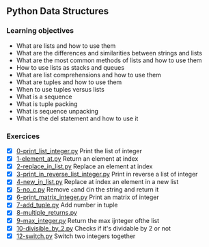 ## Python Data Structures
### Learning objectives
- What are lists and how to use them
- What are the differences and similarities between strings and lists
- What are the most common methods of lists and how to use them
- How to use lists as stacks and queues
- What are list comprehensions and how to use them
- What are tuples and how to use them
- When to use tuples versus lists
- What is a sequence
- What is tuple packing
- What is sequence unpacking
- What is the del statement and how to use it

### Exercices
- [x] [0-print_list_integer.py](https://github.com/vlldnt/holbertonschool-higher_level_programming/blob/main/python-data_structures/0-print_list_integer.py) Print the list of integer
- [x] [1-element_at.py](https://github.com/vlldnt/holbertonschool-higher_level_programming/blob/main/python-data_structures/1-element_at.py) Return an element at index
- [x] [2-replace_in_list.py](https://github.com/vlldnt/holbertonschool-higher_level_programming/blob/main/python-data_structures/2-replace_in_list.py) Replace an element at index
- [x] [3-print_in_reverse_list_integer.py](https://github.com/vlldnt/holbertonschool-higher_level_programming/blob/main/python-data_structures/3-print_in_reverse_list_integer.py) Print in reverse a list of integer
- [x] [4-new_in_list.py](https://github.com/vlldnt/holbertonschool-higher_level_programming/blob/main/python-data_structures/4-new_in_list.py) Replace at index an element in a new list
- [x] [5-no_c.py](https://github.com/vlldnt/holbertonschool-higher_level_programming/blob/main/python-data_structures/5-no_c.py) Remove `c`and `C`in the string and return it
- [x] [6-print_matrix_integer.py](https://github.com/vlldnt/holbertonschool-higher_level_programming/blob/main/python-data_structures/6-print_matrix_integer.py) Print an matrix of integer
- [x] [7-add_tuple.py](https://github.com/vlldnt/holbertonschool-higher_level_programming/blob/main/python-data_structures/7-add_tuple.py) Add number in tuple
- [x] [8-multiple_returns.py](https://github.com/vlldnt/holbertonschool-higher_level_programming/blob/main/python-data_structures/8-multiple_returns.py)
- [x] [9-max_integer.py](https://github.com/vlldnt/holbertonschool-higher_level_programming/blob/main/python-data_structures/9-max_integer.py) Return the max ijnteger ofthe list
- [x] [10-divisible_by_2.py](https://github.com/vlldnt/holbertonschool-higher_level_programming/blob/main/python-data_structures/10-divisible_by_2.py) Checks if it's dividable by 2 or not
- [x] [12-switch.py](https://github.com/vlldnt/holbertonschool-higher_level_programming/blob/main/python-data_structures/12-switch.py) Switch two integers together